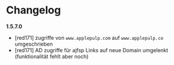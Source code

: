 # Changelog

**1.5.7.0**
- [red171] zugriffe von `www.applepulp.com` auf `www.applepulp.co` umgeschrieben
- [red171] AD zugriffe für ajfsp Links auf neue Domain umgelenkt (funktionalität fehlt aber noch)
